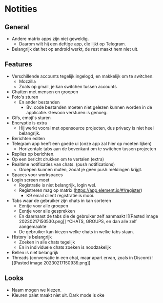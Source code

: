 # Notities
## General
- Andere matrix apps zijn niet geweldig.
	- Daarom wilt hij een deftige app, die lijkt op Telegram.
- Belangrijk dat het op android werkt, de rest maakt hem niet uit.

## Features
- Verschillende accounts tegelijk ingelogd, en makkelijk om te switchen.
	- Mozzilla
	- Zoals op gmail, je kan switchen tussen accounts
- Chatten met mensen en groepen
- Foto's sturen
	- En ander bestanden
		- Bv. code bestanden moeten niet gelezen kunnen worden in de applicatie. Gewoon versturen is genoeg.
- Gifs, emoji's sturen
- Encryptie is extra
	- Hij werkt vooral met opensource projecten, dus privacy is niet heel belangrijk.
- Berichten editen
- Telegram app heeft een goede ui (onze app zal hier op moeten lijken)
	- Horizontale tabs aan de bovenkant om te switchen tussen projecten
- Replies op berichten.
- Op een bericht drukken om te vertalen (extra)
- Realtime notificaties van chats. (push notifications)
	- Groepen kunnen muten, zodat je geen push meldingen krijgt.
- Spaces voor workspaces
- Login screen moet
	- Registratie is niet belangrijk, login wel.
	- Registreren mag op matrix  (https://app.element.io/#/register)
		- K9 email client registratie is mooi. 
- Tabs waar de gebruiker zijn chats in kan sorteren
	- Eentje voor alle groepen
	- Eentje voor alle gesprekken
	- En daarnaast de tabs die de gebruiker zelf aanmaakt
	![[Pasted image 20230217150530.png]]
	^CHATS, GROUPS, en dan alle zelf aangemaakte
	- De gebruiker kan kiezen welke chats in welke tabs staan.
- History is belangrijk
	- Zoeken in alle chats tegelijk
	- En in individuele chats zoeken is noodzakelijk
- Bellen is niet belangrijk
- Threads (conversatie in een chat, maar apart ervan, zoals in Discord)
![[Pasted image 20230217150939.png]]
## Looks
- Naam mogen we kiezen.
- Kleuren palet maakt niet uit. Dark mode is oke